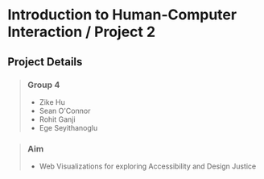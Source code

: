 # Introduction to Human-Computer Interaction / Project 2

## Project Details

> ### Group 4
> - Zike Hu
> - Sean O'Connor
> - Rohit Ganji
> - Ege Seyithanoglu

> ### Aim
> - Web Visualizations for exploring Accessibility and Design Justice
